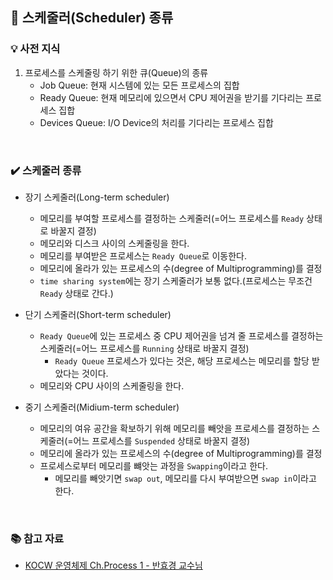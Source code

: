 ## 📌 스케줄러(Scheduler) 종류

### 💡 사전 지식
1. 프로세스를 스케줄링 하기 위한 큐(Queue)의 종류
    - Job Queue: 현재 시스템에 있는 모든 프로세스의 집합
    - Ready Queue: 현재 메모리에 있으면서 CPU 제어권을 받기를 기다리는 프로세스 집합
    - Devices Queue: I/O Device의 처리를 기다리는 프로세스 집합

<br>

### ✔️ 스케줄러 종류
- 장기 스케줄러(Long-term scheduler)
    - 메모리를 부여할 프로세스를 결정하는 스케줄러(=어느 프로세스를 `Ready` 상태로 바꿀지 결정)
    - 메모리와 디스크 사이의 스케줄링을 한다.
    - 메모리를 부여받은 프로세스는 `Ready Queue`로 이동한다.
    - 메모리에 올라가 있는 프로세스의 수(degree of Multiprogramming)를 결정
    - `time sharing system`에는 장기 스케줄러가 보통 없다.(프로세스는 무조건 `Ready` 상태로 간다.)

- 단기 스케줄러(Short-term scheduler)
    - `Ready Queue`에 있는 프로세스 중 CPU 제어권을 넘겨 줄 프로세스를 결정하는 스케줄러(=어느 프로세스를 `Running` 상태로 바꿀지 결정)
        - `Ready Queue` 프로세스가 있다는 것은, 해당 프로세스는 메모리를 할당 받았다는 것이다.
    - 메모리와 CPU 사이의 스케줄링을 한다.

- 중기 스케줄러(Midium-term scheduler)
    - 메모리의 여유 공간을 확보하기 위해 메모리를 빼앗을 프로세스를 결정하는 스케줄러(=어느 프로세스를 `Suspended` 상태로 바꿀지 결정)
    - 메모리에 올라가 있는 프로세스의 수(degree of Multiprogramming)를 결정
    - 프로세스로부터 메모리를 뺴앗는 과정을 `Swapping`이라고 한다.
        - 메모리를 빼앗기면 `swap out`, 메모리를 다시 부여받으면 `swap in`이라고 한다.

<br>

### 📚 참고 자료
- [KOCW 운영체제 Ch.Process 1 - 반효경 교수님](http://www.kocw.net/home/search/kemView.do?kemId=1046323)
